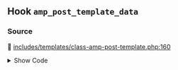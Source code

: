 ## Hook `amp_post_template_data`

### Source

:link: [includes/templates/class-amp-post-template.php:160](../../includes/templates/class-amp-post-template.php#L160)

<details>
<summary>Show Code</summary>

```php
$this->data = apply_filters( 'amp_post_template_data', $this->data, $this->post );
```

</details>
